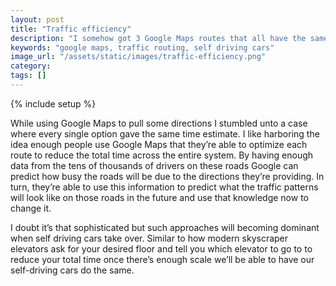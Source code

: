 ```yaml
---
layout: post
title: "Traffic efficiency"
description: "I somehow got 3 Google Maps routes that all have the same time estimate. Have we reached perfect traffic routing?"
keywords: "google maps, traffic routing, self driving cars"
image_url: "/assets/static/images/traffic-efficiency.png"
category:
tags: []
---
```

{% include setup %}

<div class="right10">
  <amp-img src="{{ IMG_PATH }}traffic-efficiency.png" width="389" height="367" alt="traffic efficiency"></amp-img>
</div>

While using Google Maps to pull some directions I stumbled unto a case where every single option gave the same time estimate. I like harboring the idea enough people use Google Maps that they’re able to optimize each route to reduce the total time across the entire system. By having enough data from the tens of thousands of drivers on these roads Google can predict how busy the roads will be due to the directions they’re providing. In turn, they’re able to use this information to predict what the traffic patterns will look like on those roads in the future and use that knowledge now to change it.

I doubt it’s that sophisticated but such approaches will becoming dominant when self driving cars take over. Similar to how modern skyscraper elevators ask for your desired floor and tell you which elevator to go to to reduce your total time once there’s enough scale we’ll be able to have our self-driving cars do the same.
